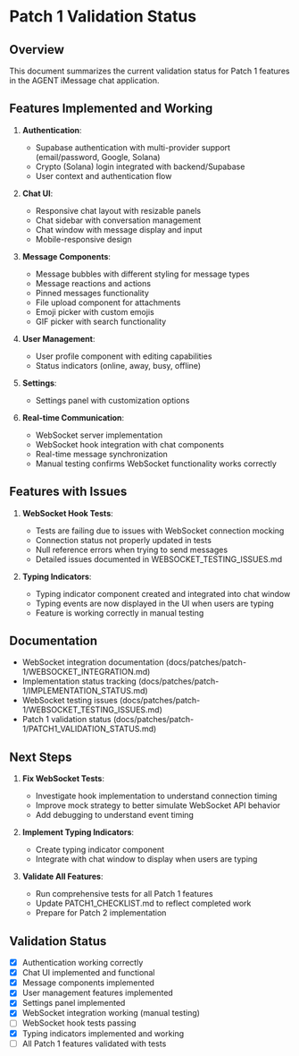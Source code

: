 # Patch 1 Validation Status

## Overview

This document summarizes the current validation status for Patch 1 features in the AGENT iMessage chat application.

## Features Implemented and Working

1. **Authentication**:
   - Supabase authentication with multi-provider support (email/password, Google, Solana)
   - Crypto (Solana) login integrated with backend/Supabase
   - User context and authentication flow

2. **Chat UI**:
   - Responsive chat layout with resizable panels
   - Chat sidebar with conversation management
   - Chat window with message display and input
   - Mobile-responsive design

3. **Message Components**:
   - Message bubbles with different styling for message types
   - Message reactions and actions
   - Pinned messages functionality
   - File upload component for attachments
   - Emoji picker with custom emojis
   - GIF picker with search functionality

4. **User Management**:
   - User profile component with editing capabilities
   - Status indicators (online, away, busy, offline)

5. **Settings**:
   - Settings panel with customization options

6. **Real-time Communication**:
   - WebSocket server implementation
   - WebSocket hook integration with chat components
   - Real-time message synchronization
   - Manual testing confirms WebSocket functionality works correctly

## Features with Issues

1. **WebSocket Hook Tests**:
   - Tests are failing due to issues with WebSocket connection mocking
   - Connection status not properly updated in tests
   - Null reference errors when trying to send messages
   - Detailed issues documented in WEBSOCKET_TESTING_ISSUES.md

2. **Typing Indicators**:
   - Typing indicator component created and integrated into chat window
   - Typing events are now displayed in the UI when users are typing
   - Feature is working correctly in manual testing

## Documentation

- WebSocket integration documentation (docs/patches/patch-1/WEBSOCKET_INTEGRATION.md)
- Implementation status tracking (docs/patches/patch-1/IMPLEMENTATION_STATUS.md)
- WebSocket testing issues (docs/patches/patch-1/WEBSOCKET_TESTING_ISSUES.md)
- Patch 1 validation status (docs/patches/patch-1/PATCH1_VALIDATION_STATUS.md)

## Next Steps

1. **Fix WebSocket Tests**:
   - Investigate hook implementation to understand connection timing
   - Improve mock strategy to better simulate WebSocket API behavior
   - Add debugging to understand event timing

2. **Implement Typing Indicators**:
   - Create typing indicator component
   - Integrate with chat window to display when users are typing

3. **Validate All Features**:
   - Run comprehensive tests for all Patch 1 features
   - Update PATCH1_CHECKLIST.md to reflect completed work
   - Prepare for Patch 2 implementation

## Validation Status

- [x] Authentication working correctly
- [x] Chat UI implemented and functional
- [x] Message components implemented
- [x] User management features implemented
- [x] Settings panel implemented
- [x] WebSocket integration working (manual testing)
- [ ] WebSocket hook tests passing
- [x] Typing indicators implemented and working
- [ ] All Patch 1 features validated with tests
